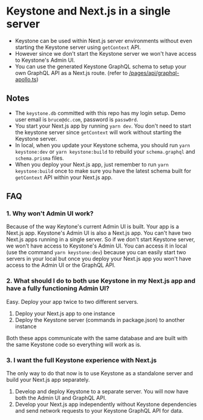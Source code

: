 # Keystone and Next.js in a single server

- Keystone can be used within Next.js server environments without even starting the Keystone server using `getContext` API.
- However since we don't start the Keystone server we won't have access to Keystone's Admin UI.
- You can use the generated Keystone GraphQL schema to setup your own GraphQL API as a Next.js route. (refer to [/pages/api/graphql-apollo.ts](/pages/api/graphql-apollo.ts))

## Notes

- The `keystone.db` committed with this repo has my login setup. Demo user email is `bruce@dc.com`, password is `passw0rd`.
- You start your Next.js app by running `yarn dev`. You don't need to start the keystone server since `getContext` will work without starting the Keystone server.
- In local, when you update your Keystone schema, you should run `yarn keystone:dev` or `yarn keystone:build` to rebuild your `schema.graphql` and `schema.prisma` files.
- When you deploy your Next.js app, just remember to run `yarn keystone:build` once to make sure you have the latest schema built for `getContext` API within your Next.js app.

## FAQ

### 1. Why won't Admin UI work?

Because of the way Keytone's current Admin UI is built. Your app is a Next.js app. Keystone's Admin UI is also a Next.js app. You can't have two Next.js apps running in a single server. So if we don't start Keystone server, we won't have access to Keystone's Admin UI. You can access it in local (use the command `yarn keystone:dev`) because you can easily start two servers in your local but once you deploy your Next.js app you won't have access to the Admin UI or the GraphQL API.

### 2. What should I do to both use Keystone in my Next.js app and have a fully functioning Admin UI?

Easy. Deploy your app twice to two different servers.

1. Deploy your Next.js app to one instance
2. Deploy the Keystone server (commands in package.json) to another instance

Both these apps communicate with the same database and are built with the same Keystone code so everything will work as is.

### 3. I want the full Keystone experience with Next.js

The only way to do that now is to use Keystone as a standalone server and build your Next.js app separately.

1. Develop and deploy Keystone to a separate server. You will now have both the Admin UI and GraphQL API.
2. Develop your Next.js app independently without Keystone dependencies and send network requests to your Keystone GraphQL API for data.
